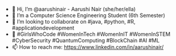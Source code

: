 - 👋 Hi, I’m @aarushinair - Aarushi Nair (she/her/ella)
- 👀 I’m a Computer Science Engineering Student (6th Semester)
- 💞️ I’m looking to collaborate on #java, #python, #R, #applicationdevelopment
- 🌱 #GirlsWhoCode #WomenInTech #WomenInIT #WomenInSTEM #CyberSecurity #QuantumComputing #BlockChain #AI #ML
- 📫 How to reach me: https://www.linkedin.com/in/aarushinair/

<!---
aarushinair/aarushinair is a ✨ special ✨ repository because its `README.md` (this file) appears on your GitHub profile.
You can click the Preview link to take a look at your changes.
--->
